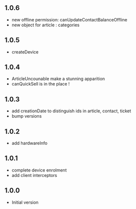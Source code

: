 ## 1.0.6

- new offline permission: canUpdateContactBalanceOffline
- new object for article : categories

## 1.0.5

- createDevice

## 1.0.4

- ArticleUncounable make a stunning apparition
- canQuickSell is in the place !

## 1.0.3

- add creationDate to distinguish ids in article, contact, ticket
- bump versions

## 1.0.2

- add hardwareInfo

## 1.0.1

- complete device enrolment
- add client interceptors

## 1.0.0

- Initial version
